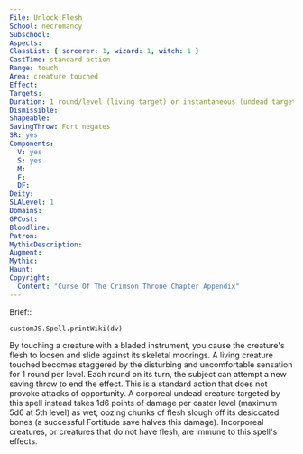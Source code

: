 ```yaml
---
File: Unlock Flesh
School: necromancy
Subschool: 
Aspects: 
ClassList: { sorcerer: 1, wizard: 1, witch: 1 }
CastTime: standard action
Range: touch
Area: creature touched
Effect: 
Targets: 
Duration: 1 round/level (living target) or instantaneous (undead target); see below
Dismissible: 
Shapeable: 
SavingThrow: Fort negates
SR: yes
Components:
  V: yes
  S: yes
  M: 
  F: 
  DF: 
Deity: 
SLALevel: 1
Domains: 
GPCost: 
Bloodline: 
Patron: 
MythicDescription: 
Augment: 
Mythic: 
Haunt: 
Copyright:
  Content: "Curse Of The Crimson Throne Chapter Appendix"
---
```

Brief:: 

```dataviewjs
customJS.Spell.printWiki(dv)
```

By touching a creature with a bladed instrument, you cause the creature's flesh to loosen and slide against its skeletal moorings. A living creature touched becomes staggered by the disturbing and uncomfortable sensation for 1 round per level. Each round on its turn, the subject can attempt a new saving throw to end the effect. This is a standard action that does not provoke attacks of opportunity. A corporeal undead creature targeted by this spell instead takes 1d6 points of damage per caster level (maximum 5d6 at 5th level) as wet, oozing chunks of flesh slough off its desiccated bones (a successful Fortitude save halves this damage). Incorporeal creatures, or creatures that do not have flesh, are immune to this spell's effects.
